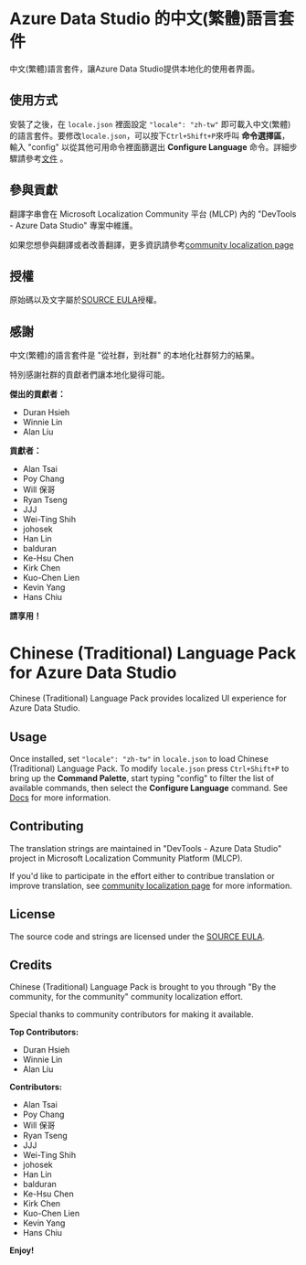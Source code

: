 # Azure Data Studio 的中文(繁體)語言套件

中文(繁體)語言套件，讓Azure Data Studio提供本地化的使用者界面。

## 使用方式

安裝了之後，在 `locale.json` 裡面設定 `"locale": "zh-tw"` 即可載入中文(繁體)的語言套件。要修改`locale.json`，可以按下`Ctrl+Shift+P`來呼叫 **命令選擇區**，輸入 "config" 以從其他可用命令裡面篩選出 **Configure Language** 命令。詳細步驟請參考[文件](https://go.microsoft.com/fwlink/?LinkId=761051) 。

## 參與貢獻

翻譯字串會在 Microsoft Localization Community 平台 (MLCP) 內的 "DevTools - Azure Data Studio" 專案中維護。

如果您想參與翻譯或者改善翻譯，更多資訊請參考[community localization page](https://aka.ms/vscodeloc)

## 授權

原始碼以及文字屬於[SOURCE EULA](https://github.com/Microsoft/azuredatastudio/blob/master/LICENSE.txt)授權。

## 感謝

中文(繁體)的語言套件是 "從社群，到社群" 的本地化社群努力的結果。

特別感謝社群的貢獻者們讓本地化變得可能。

**傑出的貢獻者：**

* Duran Hsieh
* Winnie Lin
* Alan Liu

**貢獻者：**

* Alan Tsai
* Poy Chang
* Will 保哥
* Ryan Tseng
* JJJ
* Wei-Ting Shih
* johosek
* Han Lin
* balduran
* Ke-Hsu Chen
* Kirk Chen
* Kuo-Chen Lien
* Kevin Yang
* Hans Chiu

**請享用！**

#  Chinese (Traditional) Language Pack for Azure Data Studio

Chinese (Traditional) Language Pack provides localized UI experience for Azure Data Studio.

## Usage

Once installed, set `"locale": "zh-tw"` in `locale.json` to load Chinese (Traditional) Language Pack. To modify `locale.json` press `Ctrl+Shift+P` to bring up the **Command Palette**, start typing "config" to filter the list of available commands, then select the **Configure Language** command. See [Docs](https://go.microsoft.com/fwlink/?LinkId=761051) for more information.

## Contributing

The translation strings are maintained in "DevTools - Azure Data Studio" project in Microsoft Localization Community Platform (MLCP).

If you'd like to participate in the effort either to contribue translation or improve translation, see [community localization page](https://aka.ms/vscodeloc) for more information.

## License

The source code and strings are licensed under the [SOURCE EULA](https://github.com/Microsoft/azuredatastudio/blob/master/LICENSE.txt).

## Credits

Chinese (Traditional) Language Pack is brought to you through "By the community, for the community" community localization effort.

Special thanks to community contributors for making it available.

**Top Contributors:**

* Duran Hsieh
* Winnie Lin
* Alan Liu

**Contributors:**

* Alan Tsai
* Poy Chang
* Will 保哥
* Ryan Tseng
* JJJ
* Wei-Ting Shih
* johosek
* Han Lin
* balduran
* Ke-Hsu Chen
* Kirk Chen
* Kuo-Chen Lien
* Kevin Yang
* Hans Chiu

**Enjoy!**
